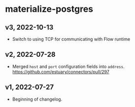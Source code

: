 # materialize-postgres

## v3, 2022-10-13
- Switch to using TCP for communicating with Flow runtime

## v2, 2022-07-28
- Merged `host` and `port` configuration fields into `address`. https://github.com/estuary/connectors/pull/297

## v1, 2022-07-27
- Beginning of changelog.
